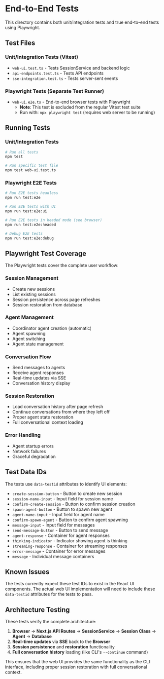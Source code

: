 # End-to-End Tests

This directory contains both unit/integration tests and true end-to-end tests using Playwright.

## Test Files

### Unit/Integration Tests (Vitest)

- `web-ui.test.ts` - Tests SessionService and backend logic
- `api-endpoints.test.ts` - Tests API endpoints
- `sse-integration.test.ts` - Tests server-sent events

### Playwright Tests (Separate Test Runner)

- `web-ui.e2e.ts` - End-to-end browser tests with Playwright
  - **Note**: This test is excluded from the regular Vitest test suite
  - Run with: `npx playwright test` (requires web server to be running)

## Running Tests

### Unit/Integration Tests

```bash
# Run all tests
npm test

# Run specific test file
npm test web-ui.test.ts
```

### Playwright E2E Tests

```bash
# Run E2E tests headless
npm run test:e2e

# Run E2E tests with UI
npm run test:e2e:ui

# Run E2E tests in headed mode (see browser)
npm run test:e2e:headed

# Debug E2E tests
npm run test:e2e:debug
```

## Playwright Test Coverage

The Playwright tests cover the complete user workflow:

### Session Management

- Create new sessions
- List existing sessions
- Session persistence across page refreshes
- Session restoration from database

### Agent Management

- Coordinator agent creation (automatic)
- Agent spawning
- Agent switching
- Agent state management

### Conversation Flow

- Send messages to agents
- Receive agent responses
- Real-time updates via SSE
- Conversation history display

### Session Restoration

- Load conversation history after page refresh
- Continue conversations from where they left off
- Proper agent state restoration
- Full conversational context loading

### Error Handling

- Agent startup errors
- Network failures
- Graceful degradation

## Test Data IDs

The tests use `data-testid` attributes to identify UI elements:

- `create-session-button` - Button to create new session
- `session-name-input` - Input field for session name
- `confirm-create-session` - Button to confirm session creation
- `spawn-agent-button` - Button to spawn new agent
- `agent-name-input` - Input field for agent name
- `confirm-spawn-agent` - Button to confirm agent spawning
- `message-input` - Input field for messages
- `send-message-button` - Button to send message
- `agent-response` - Container for agent responses
- `thinking-indicator` - Indicator showing agent is thinking
- `streaming-response` - Container for streaming responses
- `error-message` - Container for error messages
- `message` - Individual message containers

## Known Issues

The tests currently expect these test IDs to exist in the React UI components. The actual web UI implementation will need to include these `data-testid` attributes for the tests to pass.

## Architecture Testing

These tests verify the complete architecture:

1. **Browser** → **Next.js API Routes** → **SessionService** → **Session Class** → **Agent** → **Database**
2. **Real-time updates** via **SSE** back to the **Browser**
3. **Session persistence** and **restoration** functionality
4. **Full conversation history** loading (like CLI's `--continue` command)

This ensures that the web UI provides the same functionality as the CLI interface, including proper session restoration with full conversational context.
